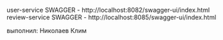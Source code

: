 user-service SWAGGER - http://localhost:8082/swagger-ui/index.html
review-service SWAGGER - http://localhost:8085/swagger-ui/index.html

выполнил: Николаев Клим

